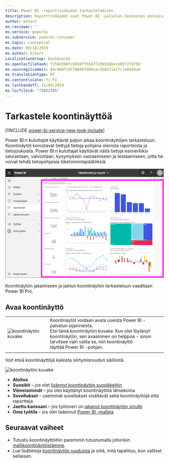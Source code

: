 ```yaml
---
title: Power BI -raporttinäkymän tarkasteleminen
description: Raporttinäkymät ovat Power BI -palvelun keskeinen ominaisuus. Lue lisätietoja raporttinäkymän avaamisesta ja tarkastelemisesta.
author: mihart
ms.reviewer: ''
ms.service: powerbi
ms.subservice: powerbi-consumer
ms.topic: conceptual
ms.date: 09/18/2019
ms.author: mihart
LocalizationGroup: Dashboards
ms.openlocfilehash: f250d380fc8938f7b5d7723b5b8becb65f27d79d
ms.sourcegitcommit: 64c860fcbf2969bf089cec358331a1fc1e0d39a8
ms.translationtype: HT
ms.contentlocale: fi-FI
ms.lasthandoff: 11/09/2019
ms.locfileid: "73852595"
---
```

# <a name="view-a-dashboard"></a>Tarkastele koontinäyttöä

[!INCLUDE [power-bi-service-new-look-include](../includes/power-bi-service-new-look-include.md)]

Power BI:n *kuluttajat* käyttävät paljon aikaa koontinäyttöjen tarkasteluun. Koontinäytöt korostavat tiettyjä tietoja pohjana olevista raporteista ja tietojoukoista. Power BI:n kuluttajat käyttävät näitä tietoja esimerkiksi seurantaan, valvontaan, kysymyksiin vastaamiseen ja testaamiseen, jotta he voivat tehdä tietopohjaisia liiketoimintapäätöksiä.

![koontinäyttö](media/end-user-dashboard-open/power-bi-new-dash-new.png)


Koontinäytön jakamiseen ja jaetun koontinäytön tarkasteluun vaaditaan Power BI Pro.

## <a name="open-a-dashboard"></a>Avaa koontinäyttö



|              |         |
|------------|--------------------------------|
|![koontinäytön kuvake](media/end-user-dashboard-open/power-bi-dashboard-icon.png)      |Koontinäytöt voidaan avata useista Power BI -palvelun sijainneista. <br> Etsi tämä koontinäytön kuvake. Kun olet löytänyt <br>koontinäytön, sen avaaminen on helppoa - sinun tarvitsee vain valita se, niin koontinäyttö <br>täyttää Power BI -pohjan. |
|                    |          |



Voit etsiä koontinäyttöjä kaikista siirtymisruudun säilöistä. 

![koontinäytön kuvake](media/end-user-dashboard-open/power-bi-open-dashboards.gif)

- **Aloitus** 
- **Suosikit** – jos olet [lisännyt koontinäytön suosikkeihin](end-user-favorite.md)
- **Viimeisimmät** – jos olet käyttänyt koontinäyttöä lähiaikoina
- **Sovellukset** – useimmat sovellukset sisältävät sekä koontinäyttöjä että raportteja
- **Jaettu kanssani** – jos työtoveri on [jakanut koontinäytön sinulle](end-user-shared-with-me.md)
- **Oma työtila** – jos olet ladannut [Power BI -malleja](../sample-datasets.md)



## <a name="next-steps"></a>Seuraavat vaiheet
* Tutustu koontinäyttöihin paremmin tutustumalla johonkin [mallikoontinäytöistämme](../sample-tutorial-connect-to-the-samples.md).
* Lue lisätietoja [koontinäytön ruuduista](end-user-tiles.md) ja siitä, mitä tapahtuu, kun valitset sellaisen.